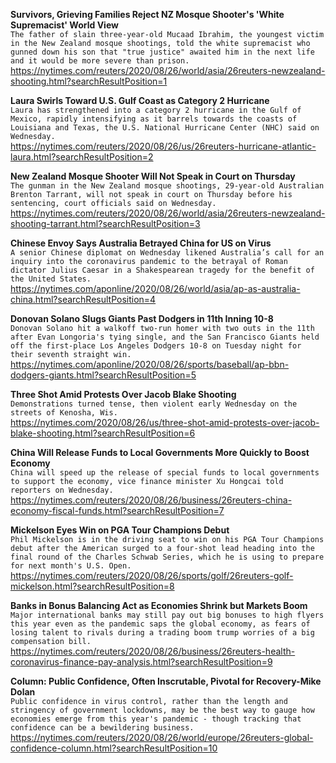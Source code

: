 **Survivors, Grieving Families Reject NZ Mosque Shooter's 'White Supremacist' World View**\
`The father of slain three-year-old Mucaad Ibrahim, the youngest victim in the New Zealand mosque shootings, told the white supremacist who gunned down his son that "true justice" awaited him in the next life and it would be more severe than prison.`\
https://nytimes.com/reuters/2020/08/26/world/asia/26reuters-newzealand-shooting.html?searchResultPosition=1

**Laura Swirls Toward U.S. Gulf Coast as Category 2 Hurricane**\
`Laura has strengthened into a category 2 hurricane in the Gulf of Mexico, rapidly intensifying as it barrels towards the coasts of Louisiana and Texas, the U.S. National Hurricane Center (NHC) said on Wednesday.`\
https://nytimes.com/reuters/2020/08/26/us/26reuters-hurricane-atlantic-laura.html?searchResultPosition=2

**New Zealand Mosque Shooter Will Not Speak in Court on Thursday**\
`The gunman in the New Zealand mosque shootings, 29-year-old Australian Brenton Tarrant, will not speak in court on Thursday before his sentencing, court officials said on Wednesday.`\
https://nytimes.com/reuters/2020/08/26/world/asia/26reuters-newzealand-shooting-tarrant.html?searchResultPosition=3

**Chinese Envoy Says Australia Betrayed China for US on Virus**\
`A senior Chinese diplomat on Wednesday likened Australia’s call for an inquiry into the coronavirus pandemic to the betrayal of Roman dictator Julius Caesar in a Shakespearean tragedy for the benefit of the United States.`\
https://nytimes.com/aponline/2020/08/26/world/asia/ap-as-australia-china.html?searchResultPosition=4

**Donovan Solano Slugs Giants Past Dodgers in 11th Inning 10-8**\
`Donovan Solano hit a walkoff two-run homer with two outs in the 11th after Evan Longoria's tying single, and the San Francisco Giants held off the first-place Los Angeles Dodgers 10-8 on Tuesday night for their seventh straight win.`\
https://nytimes.com/aponline/2020/08/26/sports/baseball/ap-bbn-dodgers-giants.html?searchResultPosition=5

**Three Shot Amid Protests Over Jacob Blake Shooting**\
`Demonstrations turned tense, then violent early Wednesday on the streets of Kenosha, Wis.`\
https://nytimes.com/2020/08/26/us/three-shot-amid-protests-over-jacob-blake-shooting.html?searchResultPosition=6

**China Will Release Funds to Local Governments More Quickly to Boost Economy**\
`China will speed up the release of special funds to local governments to support the economy, vice finance minister Xu Hongcai told reporters on Wednesday. `\
https://nytimes.com/reuters/2020/08/26/business/26reuters-china-economy-fiscal-funds.html?searchResultPosition=7

**Mickelson Eyes Win on PGA Tour Champions Debut**\
`Phil Mickelson is in the driving seat to win on his PGA Tour Champions debut after the American surged to a four-shot lead heading into the final round of the Charles Schwab Series, which he is using to prepare for next month's U.S. Open.`\
https://nytimes.com/reuters/2020/08/26/sports/golf/26reuters-golf-mickelson.html?searchResultPosition=8

**Banks in Bonus Balancing Act as Economies Shrink but Markets Boom**\
`Major international banks may still pay out big bonuses to high flyers this year even as the pandemic saps the global economy, as fears of losing talent to rivals during a trading boom trump worries of a big compensation bill.`\
https://nytimes.com/reuters/2020/08/26/business/26reuters-health-coronavirus-finance-pay-analysis.html?searchResultPosition=9

**Column: Public Confidence, Often Inscrutable, Pivotal for Recovery-Mike Dolan**\
`Public confidence in virus control, rather than the length and stringency of government lockdowns, may be the best way to gauge how economies emerge from this year's pandemic - though tracking that confidence can be a bewildering business.`\
https://nytimes.com/reuters/2020/08/26/world/europe/26reuters-global-confidence-column.html?searchResultPosition=10

